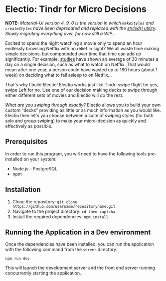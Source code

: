 # Electio: Tindr for Micro Decisions

**NOTE:** *Material-UI version 4. 9. 0 is the version in which `makeStyles` and `createStyles` have been deprecated and replaced with the [styled() utility](https://mui.com/system/styled/). Slowly migrating everything over, for now still a WIP...*

Excited to spend the night watching a movie only to spend an hour endlessly browsing Netflix with no relief in sight? We all waste time making simple decisions, but compounded over time that time can add up significantly. For example, [studies](https://www.pcmag.com/news/netflix-users-waste-ton-of-time-searching-for-something-to-watch) have shown an average of 30 minutes a day on a single decision, such as what to watch on Netflix. That would mean after one year, a person could have wasted up to 180 hours (about 1 week) on deciding what to fall asleep to on Netflix...

That's why I build Electio! Electio works just like Tindr: swipe Right for yes, swipe Left for no. Use one of our decision making decks to swipe through either different sets of movies and Electio will do the rest. 

*What are you swiping through exactly?* 
Electio allows you to build your own custom "decks" providing as little or as much information as you would like. Electio then let's you choose between a suite of swiping styles (for both solo and group swiping) to make your micro-decision as quickly and effectively as possible. 

## Prerequisites

In order to run this program, you will need to have the following tools pre-installed on your system:

- Node.js - PostgreSQL
- npm

## Installation

1. Clone the repository: `git clone https://github.com/username/repositoryname.git`
2. Navigate to the project directory: `cd theo-captcha`
3. Install the required dependencies: `npm install`

## Running the Application in a Dev environment

Once the dependencies have been installed, you can run the application with the following command from the `server` directory:

`npm run dev`

This will launch the development server and the front end server running concurrently starting the application.
